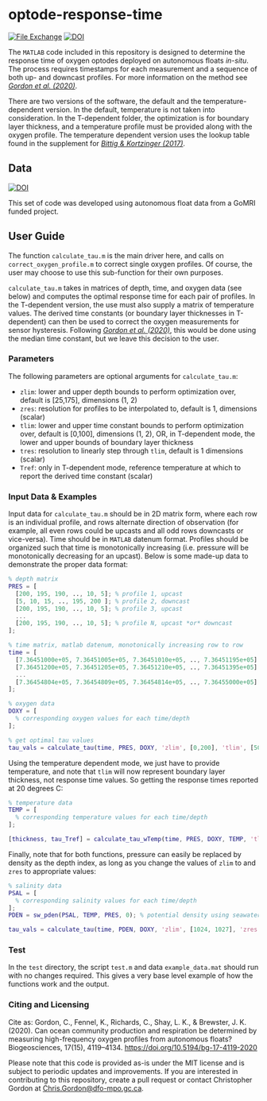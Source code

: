 # optode-response-time

[![File Exchange](https://www.mathworks.com/matlabcentral/images/matlab-file-exchange.svg)](https://www.mathworks.com/matlabcentral/fileexchange/74579-optode-response-time) [![DOI](https://zenodo.org/badge/DOI/10.5281/zenodo.3975670.svg)](https://doi.org/10.5281/zenodo.3975670)

The `MATLAB` code included in this repository is designed to determine the
response time of oxygen optodes deployed on autonomous floats _in-situ_. The
process requires timestamps for each measurement and a sequence of both up- and
downcast profiles. For more information on the method see
_[Gordon et al. (2020)](https://doi.org/10.5194/bg-2020-119)_.

There are two versions of the software, the default and the
temperature-dependent version. In the default, temperature is
not taken into consideration. In the T-dependent folder, the optimization
is for boundary layer thickness, and a temperature profile must be provided
along with the oxygen profile. The temperature dependent version uses the
lookup table found in the supplement for
_[Bittig & Kortzinger (2017)](https://doi.org/10.5194/os-13-1-2017)_.

## Data

[![DOI](https://zenodo.org/badge/DOI/10.5281/zenodo.3890240.svg)](https://doi.org/10.5281/zenodo.3890240)

This set of code was developed using autonomous float data from a GoMRI funded project.

## User Guide

The function `calculate_tau.m` is the main driver here, and calls on
`correct_oxygen_profile.m` to correct single oxygen profiles. Of course,
the user may choose to use this sub-function for their own purposes.

`calculate_tau.m` takes in matrices of depth, time, and oxygen data (see below)
and computes the optimal response time for each pair of profiles. In the
T-dependent version, the use must also supply a matrix of temperature values.
The derived time constants (or boundary layer thicknesses in T-dependent)
can then be used to correct the oxygen measurements for sensor hysteresis.
Following _[Gordon et al. (2020)](https://doi.org/10.5194/bg-2020-119)_, this
would be done using the median time constant, but we leave this decision to the
user.

### Parameters

The following parameters are optional arguments for `calculate_tau.m`:

- `zlim`: lower and upper depth bounds to perform optimization over,
default is [25,175], dimensions (1, 2)
- `zres`: resolution for profiles to be interpolated to, default is 1,
dimensions (scalar)
- `tlim`: lower and upper time constant bounds to perform optimization over,
default is [0,100], dimensions (1, 2), OR, in T-dependent mode, the lower and
upper bounds of boundary layer thickness
- `tres`: resolution to linearly step through `tlim`, default is 1
dimensions (scalar)
- `Tref`: only in T-dependent mode, reference temperature at which to report
the derived time constant (scalar)

### Input Data & Examples

Input data for `calculate_tau.m` should be in 2D matrix form, where each row is
an individual profile, and rows alternate direction of observation (for
example, all even rows could be upcasts and all odd rows downcasts or
vice-versa). Time should be in `MATLAB` datenum format. Profiles should be
organized such that time is monotonically increasing (i.e. pressure will be
monotonically decreasing for an upcast). Below is some made-up data to
demonstrate the proper data format:

```matlab
% depth matrix
PRES = [
  [200, 195, 190, .., 10, 5]; % profile 1, upcast
  [5, 10, 15, .., 195, 200 ]; % profile 2, downcast
  [200, 195, 190, .., 10, 5]; % profile 3, upcast
  ...
  [200, 195, 190, .., 10, 5]; % profile N, upcast *or* downcast
];

% time matrix, matlab datenum, monotonically increasing row to row
time = [
  [7.36451000e+05, 7.36451005e+05, 7.36451010e+05, .., 7.36451195e+05]
  [7.36451200e+05, 7.36451205e+05, 7.36451210e+05, .., 7.36451395e+05]
  ...
  [7.36454804e+05, 7.36454809e+05, 7.36454814e+05, .., 7.36455000e+05]
];

% oxygen data
DOXY = [
  % corresponding oxygen values for each time/depth
];

% get optimal tau values
tau_vals = calculate_tau(time, PRES, DOXY, 'zlim', [0,200], 'tlim', [50,110], 'tres', 0.5);
```

Using the temperature dependent mode, we just have to provide
temperature, and note that `tlim` will now represent boundary layer
thickness, not response time values. So getting the response times
reported at 20 degrees C:

```matlab
% temperature data
TEMP = [
  % corresponding temperature values for each time/depth
];

[thickness, tau_Tref] = calculate_tau_wTemp(time, PRES, DOXY, TEMP, 'tlim', [0,200], 'Tref', 20)
```

Finally, note that for both functions, pressure can easily be replaced
by density as the depth index, as long as you change the values of `zlim` to
and `zres` to appropriate values:

```matlab
% salinity data
PSAL = [
  % corresponding salinity values for each time/depth
];
PDEN = sw_pden(PSAL, TEMP, PRES, 0); % potential density using seawater package

tau_vals = calculate_tau(time, PDEN, DOXY, 'zlim', [1024, 1027], 'zres', 0.1);
```

### Test

In the `test` directory, the script `test.m` and data `example_data.mat` should
run with no changes required. This gives a very base level example of how
the functions work and the output.

### Citing and Licensing

Cite as: Gordon, C., Fennel, K., Richards, C., Shay, L. K., & Brewster, J. K.
(2020). Can ocean community production and respiration be determined by
measuring high-frequency oxygen profiles from autonomous floats?
Biogeosciences, 17(15), 4119–4134. <https://doi.org/10.5194/bg-17-4119-2020>

Please note that this code is provided as-is under the MIT license and is
subject to periodic updates and improvements. If you are interested in
contributing to this repository, create a pull request or contact Christopher
Gordon at [Chris.Gordon@dfo-mpo.gc.ca](mailto:Chris.Gordon@dfo-mpo.gc.ca).
